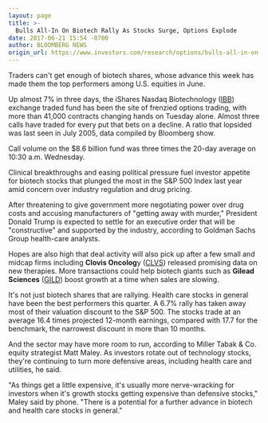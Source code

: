 ```yaml
---
layout: page
title: >-
  Bulls All-In On Biotech Rally As Stocks Surge, Options Explode
date: 2017-06-21 15:54 -0700
author: BLOOMBERG NEWS
origin_url: https://www.investors.com/research/options/bulls-all-in-on-biotech-rally-as-stocks-surge-options-explode/
---
```






Traders can't get enough of biotech shares, whose advance this week has made them the top performers among U.S. equities in June.


Up almost 7% in three days, the iShares Nasdaq Biotechnology ([IBB](https://research.investors.com/quote.aspx?symbol=IBB)) exchange traded fund has been the site of frenzied options trading, with more than 41,000 contracts changing hands on Tuesday alone. Almost three calls have traded for every put that bets on a decline. A ratio that lopsided was last seen in July 2005, data compiled by Bloomberg show.


Call volume on the $8.6 billion fund was three times the 20-day average on 10:30 a.m. Wednesday.


Clinical breakthroughs and easing political pressure fuel investor appetite for biotech stocks that plunged the most in the S&P 500 Index last year amid concern over industry regulation and drug pricing.


After threatening to give government more negotiating power over drug costs and accusing manufacturers of "getting away with murder," President Donald Trump is expected to settle for an executive order that will be "constructive" and supported by the industry, according to Goldman Sachs Group health-care analysts.


Hopes are also high that deal activity will also pick up after a few small and midcap firms including **Clovis Oncolog**y ([CLVS](https://research.investors.com/quote.aspx?symbol=CLVS)) released promising data on new therapies. More transactions could help biotech giants such as **Gilead Sciences** ([GILD](https://research.investors.com/quote.aspx?symbol=GILD)) boost growth at a time when sales are slowing.


It's not just biotech shares that are rallying. Health care stocks in general have been the best performers this quarter. A 6.7% rally has taken away most of their valuation discount to the S&P 500. The stocks trade at an average 16.4 times projected 12-month earnings, compared with 17.7 for the benchmark, the narrowest discount in more than 10 months.


And the sector may have more room to run, according to Miller Tabak & Co. equity strategist Matt Maley. As investors rotate out of technology stocks, they're continuing to turn more defensive areas, including health care and utilities, he said.


"As things get a little expensive, it's usually more nerve-wracking for investors when it's growth stocks getting expensive than defensive stocks," Maley said by phone. "There is a potential for a further advance in biotech and health care stocks in general."




